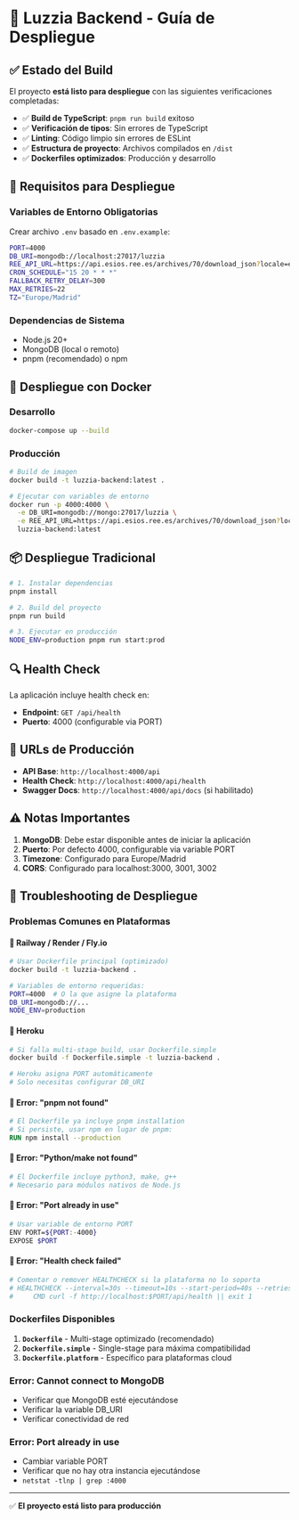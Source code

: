 # 🚀 Luzzia Backend - Guía de Despliegue

## ✅ Estado del Build

El proyecto **está listo para despliegue** con las siguientes verificaciones completadas:

- ✅ **Build de TypeScript**: `pnpm run build` exitoso
- ✅ **Verificación de tipos**: Sin errores de TypeScript
- ✅ **Linting**: Código limpio sin errores de ESLint
- ✅ **Estructura de proyecto**: Archivos compilados en `/dist`
- ✅ **Dockerfiles optimizados**: Producción y desarrollo

## 🔧 Requisitos para Despliegue

### Variables de Entorno Obligatorias

Crear archivo `.env` basado en `.env.example`:

```bash
PORT=4000
DB_URI=mongodb://localhost:27017/luzzia
REE_API_URL=https://api.esios.ree.es/archives/70/download_json?locale=es
CRON_SCHEDULE="15 20 * * *"
FALLBACK_RETRY_DELAY=300
MAX_RETRIES=22
TZ="Europe/Madrid"
```

### Dependencias de Sistema

- Node.js 20+ 
- MongoDB (local o remoto)
- pnpm (recomendado) o npm

## 🐳 Despliegue con Docker

### Desarrollo
```bash
docker-compose up --build
```

### Producción
```bash
# Build de imagen
docker build -t luzzia-backend:latest .

# Ejecutar con variables de entorno
docker run -p 4000:4000 \
  -e DB_URI=mongodb://mongo:27017/luzzia \
  -e REE_API_URL=https://api.esios.ree.es/archives/70/download_json?locale=es \
  luzzia-backend:latest
```

## 📦 Despliegue Tradicional

```bash
# 1. Instalar dependencias
pnpm install

# 2. Build del proyecto
pnpm run build

# 3. Ejecutar en producción
NODE_ENV=production pnpm run start:prod
```

## 🔍 Health Check

La aplicación incluye health check en:
- **Endpoint**: `GET /api/health`
- **Puerto**: 4000 (configurable via PORT)

## 🎯 URLs de Producción

- **API Base**: `http://localhost:4000/api`
- **Health Check**: `http://localhost:4000/api/health`
- **Swagger Docs**: `http://localhost:4000/api/docs` (si habilitado)

## ⚠️ Notas Importantes

1. **MongoDB**: Debe estar disponible antes de iniciar la aplicación
2. **Puerto**: Por defecto 4000, configurable via variable PORT
3. **Timezone**: Configurado para Europe/Madrid
4. **CORS**: Configurado para localhost:3000, 3001, 3002

## 🚨 Troubleshooting de Despliegue

### Problemas Comunes en Plataformas

#### 🔧 **Railway / Render / Fly.io**
```bash
# Usar Dockerfile principal (optimizado)
docker build -t luzzia-backend .

# Variables de entorno requeridas:
PORT=4000  # O la que asigne la plataforma
DB_URI=mongodb://...
NODE_ENV=production
```

#### 🔧 **Heroku**
```bash
# Si falla multi-stage build, usar Dockerfile.simple
docker build -f Dockerfile.simple -t luzzia-backend .

# Heroku asigna PORT automáticamente
# Solo necesitas configurar DB_URI
```

#### 🔧 **Error: "pnpm not found"**
```dockerfile
# El Dockerfile ya incluye pnpm installation
# Si persiste, usar npm en lugar de pnpm:
RUN npm install --production
```

#### 🔧 **Error: "Python/make not found"**
```dockerfile
# El Dockerfile incluye python3, make, g++
# Necesario para módulos nativos de Node.js
```

#### 🔧 **Error: "Port already in use"**
```bash
# Usar variable de entorno PORT
ENV PORT=${PORT:-4000}
EXPOSE $PORT
```

#### 🔧 **Error: "Health check failed"**
```dockerfile
# Comentar o remover HEALTHCHECK si la plataforma no lo soporta
# HEALTHCHECK --interval=30s --timeout=10s --start-period=40s --retries=3 \
#     CMD curl -f http://localhost:$PORT/api/health || exit 1
```

### Dockerfiles Disponibles

1. **`Dockerfile`** - Multi-stage optimizado (recomendado)
2. **`Dockerfile.simple`** - Single-stage para máxima compatibilidad
3. **`Dockerfile.platform`** - Específico para plataformas cloud

### Error: Cannot connect to MongoDB
- Verificar que MongoDB esté ejecutándose
- Verificar la variable DB_URI
- Verificar conectividad de red

### Error: Port already in use
- Cambiar variable PORT
- Verificar que no hay otra instancia ejecutándose
- `netstat -tlnp | grep :4000`

---

✅ **El proyecto está listo para producción**